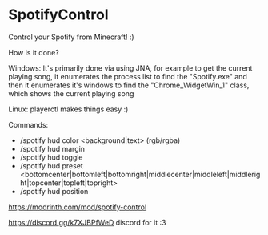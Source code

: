 # SpotifyControl
 Control your Spotify from Minecraft! :)

How is it done? 

Windows: It's primarily done via using JNA, for example to get the current playing song, it enumerates the process list to find the "Spotify.exe" and then it enumerates it's windows to find the "Chrome_WidgetWin_1" class, which shows the current playing song

Linux: playerctl makes things easy :)

Commands:
- /spotify hud color <background|text> (rgb/rgba)
- /spotify hud margin <pixels>
- /spotify hud toggle
- /spotify hud preset <bottomcenter|bottomleft|bottomright|middlecenter|middleleft|middleright|topcenter|topleft|topright> 
- /spotify hud position <x> <y>

https://modrinth.com/mod/spotify-control

https://discord.gg/k7XJBPfWeD discord for it :3

